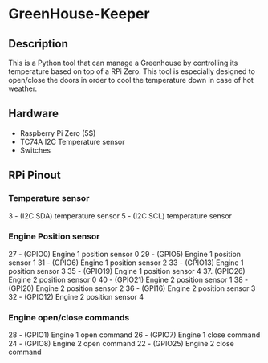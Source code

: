# GreenHouse-Keeper

## Description

This is a Python tool that can manage a Greenhouse by controlling its temperature based on top of a RPi Zero. This tool is especially designed to open/close the doors in order to cool the temperature down in case of hot weather. 

## Hardware

* Raspberry Pi Zero (5$)
* TC74A I2C Temperature sensor
* Switches

## RPi Pinout

### Temperature sensor
3 - (I2C SDA) temperature sensor
5 - (I2C SCL) temperature sensor

### Engine Position sensor
27 - (GPIO0) Engine 1 position sensor 0
29 - (GPIO5) Engine 1 position sensor 1
31 - (GPIO6) Engine 1 position sensor 2
33 - (GPIO13) Engine 1 position sensor 3
35 - (GPIO19) Engine 1 position sensor 4
37. (GPIO26) Engine 2 position sensor 0
40 - (GPIO21) Engine 2 position sensor 1
38 - (GPI20) Engine 2 position sensor 2
36 - (GPI16) Engine 2 position sensor 3
32 - (GPIO12) Engine 2 position sensor 4

### Engine open/close commands
28 - (GPIO1) Engine 1 open command
26 - (GPIO7) Engine 1 close command
24 - (GPIO8) Engine 2 open command
22 - (GPIO25) Engine 2 close command
